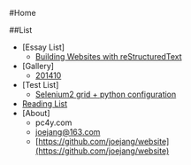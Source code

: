 ﻿
#Home

##List

* [Essay List]
    * [Building Websites with reStructuredText](/building_websites_with_restructuredtext.html)
* [Gallery]
    * [201410](/g/201410/)
* [Test List]
    * [Selenium2 grid + python configuration](/selenium.html)
* [Reading List](/reading_list.html)
* [About]
    * pc4y.com
    * joejang@163.com
    * [https://github.com/joejang/website](https://github.com/joejang/website)
